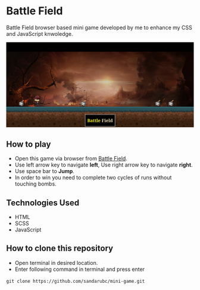 # Battle Field

Battle Field browser based mini game developed by me to enhance my CSS and JavaScript knwoledge.

![](image/Screenshot.png)
## How to play

- Open this game via browser from [Battle Field](https://sandarubc.github.io/mini-game/).
- Use left arrow key to navigate **left**, Use right arrow key to navigate **right**.
- Use space bar to **Jump**.
- In order to win you need to complete two cycles of runs without touching bombs.

## Technologies Used

 - HTML
 - SCSS
 - JavaScript


## How to clone this repository

- Open terminal in desired location.
- Enter following command in terminal and press enter

`git clone https://github.com/sandarubc/mini-game.git`
